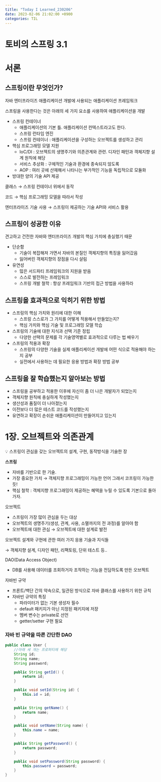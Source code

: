 ```yaml
---
title: "Today I Learned_230206"
date: 2023-02-06 21:02:00 +0900
categories: TIL
---
```


# 토비의 스프링 3.1

# 서론

## 스프링이란 무엇인가?

자바 엔터프라이즈 애플리케이션 개발에 사용되는 애플리케이션 프레임워크

스프링을 사용한다는 것은 아래의 세 가지 요소를 사용하여 애플리케이션을 개발

- 스프링 컨테이너
    - 애플리케이션의 기본 틀. 애플리케이션 컨텍스트라고도 한다.
    - 스프링 런타임 엔진
    - 스프링 컨테이너 : 애플리케이션을 구성하는 오브젝트를 생성하고 관리
- 핵심 프로그래밍 모델 지원
    - IoC/DI : 오브젝트의 생명주기와 의존관계와 관련. 디자인 패턴과 객체지향 설계 원칙에 해당
    - 서비스 추상화 : 구체적인 기술과 환경에 종속되지 않도록
    - AOP : 여러 곳에 산재해서 나타나는 부가적인 기능을 독립적으로 모듈화
- 방대한 양의 기술 API 제공

클래스 → 스프링 컨테이너 위에서 동작

코드 → 핵심 프로그래밍 모델을 따라서 작성

엔터프라이즈 기술 사용 → 스프링이 제공하는 기술 API와 서비스 활용

## 스프링이 성공한 이유

견고하고 건전한 자바와 엔터프라이즈 개발의 핵심 가치에 충실했기 때문

- 단순함
    - 기술이 복잡해져 가면서 자바의 본질인 객체지향의 특징을 잃어갔음
    - 잃어버린 객체지향의 장점을 다시 살림
- 유연성
    - 많은 서드파티 프레임워크의 지원을 받음
    - 스스로 발전하는 프레임워크
    - 스프링 개발 철학 : 항상 프레임워크 기반의 접근 방법을 사용하라

## 스프링을 효과적으로 익히기 위한 방법

- 스프링의 핵심 가치와 원리에 대한 이해
    - 스프링 스스로가 그 가치를 어떻게 적용해서 만들었는지?
    - 핵심 가치와 핵심 기술 및 프로그래밍 모델 학습
- 스프링의 기술에 대한 지식과 선택 기준 정립
    - 다양한 선택의 문제를 각 기술영역별로 효과적으로 다루는 법 배우기
- 스프링의 적용과 확장
    - 스프링의 다양한 기술을 실제 애플리케이션 개발에 어떤 식으로 적용해야 하는지 공부
    - 실전에서 사용하는 데 필요한 응용 방법과 확장 방법 공부

## 스프링을 잘 학습했는지 알아보는 방법

- 스프링을 공부하고 적용한 이후에 자신이 좀 더 나은 개발자가 되었는지
- 객체지향 원칙에 충실하게 작성했는지
- 생산성과 품질이 더 나아졌는지
- 이전보다 더 많은 테스트 코드를 작성했는지
- 유연하고 확장이 손쉬운 애플리케이션이 만들어지고 있는지

# 1장. 오브젝트와 의존관계

<aside>
💡 스프링이 관심을 갖는 오브젝트의 설계, 구현, 동작방식을 기술한 장

</aside>

**스프링**

- 자바를 기반으로 한 기술.
- 가장 중요한 가치 → 객체지향 프로그래밍이 가능한 언어 그래서 코프링이 가능한 듯!
- 핵심 철학 : 객체지향 프로그래밍이 제공하는 혜택을 누릴 수 있도록 기본으로 돌아가자.

오브젝트

- 스프링이 가장 많이 관심을 두는 대상
- 오브젝트의 생명주기(생성, 관계, 사용, 소멸까지의 전 과정)를 알아야 함
- 오브젝트에 대한 관심 → 오브젝트에 대한 설계로 발전

오브젝트 설계와 구현에 관한 여러 가지 응용 기술과 지식들

→ 객체지향 설계, 디자인 패턴, 리팩토링, 단위 테스트 등..

DAO(Data Access Object)

- DB를 사용해 데이터를 조회하거자 조작하는 기능을 전담하도록 만든 오브젝트

자바빈 규약

- 프론트/백단 간의 약속으로, 일관된 방식으로 자바 클래스를 사용하기 위한 규칙
- 자바빈 규약의 특징
    - 파라미터가 없는 기본 생성자 필수
    - default 패키지가 아닌 지정된 패키지에 저장
    - 멤버 변수는 private로 선언
    - getter/setter 구현 필요

### 자바 빈 규약을 따른 간단한 DAO

```Java
public class User {
    //아래 세 개는 프로퍼티에 해당
    String id;
    String name;
    String password;

    public String getId() {
        return id;
    }

    public void setId(String id) {
        this.id = id;
    }

    public String getName() {
        return name;
    }

    public void setName(String name) {
        this.name = name;
    }

    public String getPassword() {
        return password;
    }

    public void setPassword(String password) {
        this.password = password;
    }
}
```
